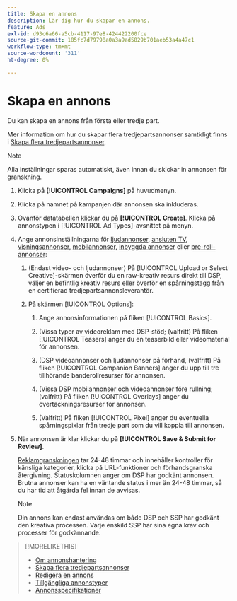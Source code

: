 ```yaml
---
title: Skapa en annons
description: Lär dig hur du skapar en annons.
feature: Ads
exl-id: d93c6a66-a5cb-4117-97e8-424422200fce
source-git-commit: 185fc7d79798a0a3a9ad5829b701aeb53a4a47c1
workflow-type: tm+mt
source-wordcount: '311'
ht-degree: 0%

---
```


# Skapa en annons

Du kan skapa en annons från första eller tredje part.

Mer information om hur du skapar flera tredjepartsannonser samtidigt finns i [Skapa flera tredjepartsannonser](ad-create-third-party.md).

>[!NOTE]
>
>Alla inställningar sparas automatiskt, även innan du skickar in annonsen för granskning.

1. Klicka på **[!UICONTROL Campaigns]** på huvudmenyn.

1. Klicka på namnet på kampanjen där annonsen ska inkluderas.

1. Ovanför datatabellen klickar du på **[!UICONTROL Create]**. Klicka på annonstypen [](ad-types.md) i [!UICONTROL Ad Types]-avsnittet på menyn.

1. Ange annonsinställningarna för [ljudannonser](ad-settings-audio.md), [ansluten TV](ad-settings-connected-tv.md), [visningsannonser](ad-settings-display.md), [mobilannonser](ad-settings-mobile.md), [inbyggda annonser](ad-settings-native.md) eller [pre-roll-annonser](ad-settings-pre-roll.md):

   1. (Endast video- och ljudannonser) På [!UICONTROL Upload or Select Creative]-skärmen överför du en raw-kreativ resurs direkt till DSP, väljer en befintlig kreativ resurs eller överför en spårningstagg från en certifierad tredjepartsannonsleverantör.

   1. På skärmen [!UICONTROL Options]:

      1. Ange annonsinformationen på fliken [!UICONTROL Basics].

      1. (Vissa typer av videoreklam med DSP-stöd; (valfritt) På fliken [!UICONTROL Teasers] anger du en teaserbild eller videomaterial för annonsen.

      1. (DSP videoannonser och ljudannonser på förhand, (valfritt) På fliken [!UICONTROL Companion Banners] anger du upp till tre tillhörande banderollresurser för annonsen.

      1. (Vissa DSP mobilannonser och videoannonser före rullning; (valfritt) På fliken [!UICONTROL Overlays] anger du övertäckningsresurser för annonsen.

      1. (Valfritt) På fliken [!UICONTROL Pixel] anger du eventuella spårningspixlar från tredje part som du vill koppla till annonsen.

1. När annonsen är klar klickar du på **[!UICONTROL Save & Submit for Review]**.

   [Reklamgranskningen](ad-about.md) tar 24-48 timmar och innehåller kontroller för känsliga kategorier, klicka på URL-funktioner och förhandsgranska återgivning. Statuskolumnen anger om DSP har godkänt annonsen. Brutna annonser kan ha en väntande status i mer än 24-48 timmar, så du har tid att åtgärda fel innan de avvisas.

   >[!NOTE]
   >
   >Din annons kan endast användas om både DSP och SSP har godkänt den kreativa processen. Varje enskild SSP har sina egna krav och processer för godkännande.

>[!MORELIKETHIS]
>
>* [Om annonshantering](ad-about.md)
>* [Skapa flera tredjepartsannonser](ad-create-third-party.md)
>* [Redigera en annons](ad-edit.md)
>* [Tillgängliga annonstyper](ad-types.md)
>* [Annonsspecifikationer](/help/dsp/assets/ad-specs.pdf)

